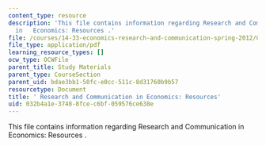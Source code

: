```yaml
---
content_type: resource
description: 'This file contains information regarding Research and Communication
  in   Economics: Resources .'
file: /courses/14-33-economics-research-and-communication-spring-2012/032b4a1e37488fcec6bf059576ce638e_MIT14_33S12_1433_handout.pdf
file_type: application/pdf
learning_resource_types: []
ocw_type: OCWFile
parent_title: Study Materials
parent_type: CourseSection
parent_uid: bdae3bb1-50fc-e0cc-511c-8d31760b9b57
resourcetype: Document
title: ' Research and Communication in Economics: Resources'
uid: 032b4a1e-3748-8fce-c6bf-059576ce638e
---
```

This file contains information regarding Research and Communication in   Economics: Resources .

